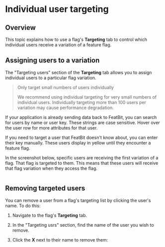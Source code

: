 # Individual user targeting

## Overview <a href="#overview" id="overview"></a>

This topic explains how to use a flag's **Targeting** tab to control which individual users receive a variation of a feature flag.

## Assigning users to a variation <a href="#assigning-users-to-a-variation" id="assigning-users-to-a-variation"></a>

The "Targeting users" section of the **Targeting** tab allows you to assign individual users to a particular flag variation.

> Only target small numbers of users individually
>
> We recommend using individual targeting for very small numbers of individual users. Individually targeting more than 100 users per variation may cause performance degradation.

If your application is already sending data back to FeatBit, you can search for users by name or user key. These strings are case sensitive. Hover over the user row for more attributes for that user.

If you need to target a user that FeatBit doesn't know about, you can enter their key manually. These users display in yellow until they encounter a feature flag.

In the screenshot below, specific users are receiving the first variation of a flag. That flag is targeted to them. This means that these users will receive that flag variation when they access the flag.

<figure><img src="../../.gitbook/assets/image (134).png" alt=""><figcaption></figcaption></figure>

## Removing targeted users <a href="#removing-targeted-users" id="removing-targeted-users"></a>

You can remove a user from a flag's targeting list by clicking the user's name. To do this:

1. Navigate to the flag's **Targeting** tab.
2. In the "Targeting usrs" section, find the name of the user you wish to remove.
3.  Click the **X** next to their name to remove them:

    <figure><img src="../../.gitbook/assets/image (188).png" alt=""><figcaption></figcaption></figure>

